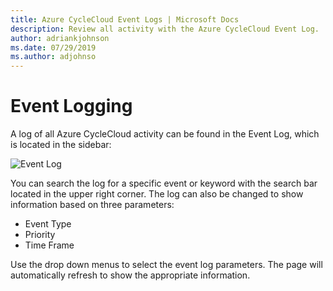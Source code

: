 ```yaml
---
title: Azure CycleCloud Event Logs | Microsoft Docs
description: Review all activity with the Azure CycleCloud Event Log.
author: adriankjohnson
ms.date: 07/29/2019
ms.author: adjohnso
---
```

# Event Logging

A log of all Azure CycleCloud activity can be found in the Event Log, which is located in the sidebar:

![Event Log](~/images/event_log.png)

You can search the log for a specific event or keyword with the search bar located in the upper right corner. The log can also be changed to show information based on three parameters:

* Event Type
* Priority
* Time Frame

Use the drop down menus to select the event log parameters. The page will automatically refresh to show the appropriate information. 

